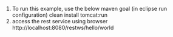 1. To run this example, use the below maven goal (in eclipse run configuration)
    clean install tomcat:run
2. access the rest service using browser
    http://localhost:8080/restws/hello/world
